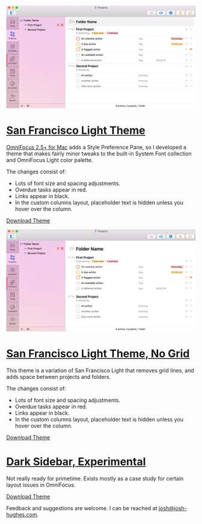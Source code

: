 ![Screenshot of San Francisco Light Theme](screenshots/san-francisco-light.jpg)

# [San Francisco Light Theme](https://raw.githubusercontent.com/deaghean/omnifocus-themes/master/San%20Francisco%20Light.ofocus-style)

[OmniFocus 2.5+ for Mac](https://www.omnigroup.com/omnifocus/) adds a Style Preference Pane, so I developed a theme that makes fairly minor tweaks to the built-in System Font collection and OmniFocus Light color palette.

The changes consist of:

- Lots of font size and spacing adjustments.
- Overdue tasks appear in red.
- Links appear in black.
- In the custom columns layout, placeholder text is hidden unless you hover over the column.

[Download Theme](https://raw.githubusercontent.com/deaghean/omnifocus-themes/master/San%20Francisco%20Light.ofocus-style)

![Screenshot of San Francisco Light Theme, No Grid](screenshots/san-francisco-light-no-grid.jpg)

# [San Francisco Light Theme, No Grid](https://raw.githubusercontent.com/deaghean/omnifocus-themes/master/San%20Francisco%20Light%20-%20No%20Grid.ofocus-style)

This theme is a variation of San Francisco Light that removes grid lines, and adds space between projects and folders.

The changes consist of:

- Lots of font size and spacing adjustments.
- Overdue tasks appear in red.
- Links appear in black.
- In the custom columns layout, placeholder text is hidden unless you hover over the column.

[Download Theme](https://raw.githubusercontent.com/deaghean/omnifocus-themes/master/San%20Francisco%20Light%20-%20No%20Grid.ofocus-style)

# [Dark Sidebar, Experimental](https://raw.githubusercontent.com/deaghean/omnifocus-themes/master/Dark%20Sidebar.ofocus-style)

Not really ready for primetime. Exists mostly as a case study for certain layout issues in OmniFocus.

[Download Theme](https://raw.githubusercontent.com/deaghean/omnifocus-themes/master/Dark%20Sidebar.ofocus-style)

Feedback and suggestions are welcome. I can be reached at [josh@josh-hughes.com](mailto:josh@josh-hughes.com).